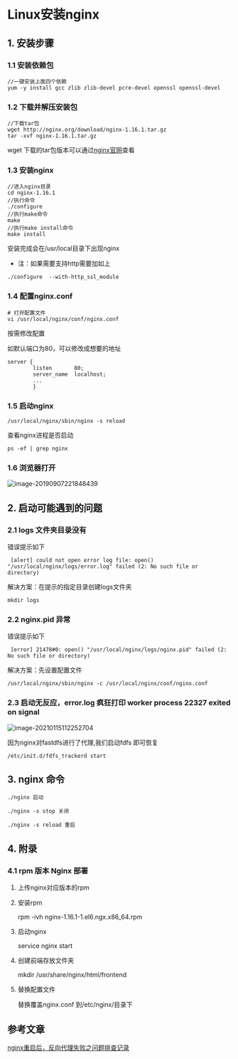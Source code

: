 # Linux安装nginx

## 1. 安装步骤

### 1.1 安装依赖包

```
//一键安装上面四个依赖
yum -y install gcc zlib zlib-devel pcre-devel openssl openssl-devel
```

### 1.2 下载并解压安装包

```
//下载tar包
wget http://nginx.org/download/nginx-1.16.1.tar.gz
tar -xvf nginx-1.16.1.tar.gz
```

wget 下载的tar包版本可以通过[nginx官网](<https://nginx.org/en/download.html>)查看

### 1.3 安装nginx

```
//进入nginx目录
cd nginx-1.16.1
//执行命令
./configure
//执行make命令
make
//执行make install命令
make install
```

安装完成会在/usr/local目录下出现nginx

- 注：如果需要支持http需要加如上

```
./configure  --with-http_ssl_module
```



### 1.4 配置nginx.conf

```
# 打开配置文件
vi /usr/local/nginx/conf/nginx.conf
```

按需修改配置

如默认端口为80，可以修改成想要的地址

```
server {
        listen       80;
        server_name  localhost;
        ...
        }
```

### 1.5 启动nginx

```
/usr/local/nginx/sbin/nginx -s reload
```

查看nginx进程是否启动

```
ps -ef | grep nginx
```

### 1.6 浏览器打开

![image-20190907221848439](https://abelsun-1256449468.cos.ap-beijing.myqcloud.com/image/image-20190907221848439.png)

## 2. 启动可能遇到的问题

### 2.1 logs 文件夹目录没有

错误提示如下

```
 [alert] could not open error log file: open() "/usr/local/nginx/logs/error.log" failed (2: No such file or directory)
```

解决方案：在提示的指定目录创建logs文件夹

```
mkdir logs
```

### 2.2 nginx.pid 异常

错误提示如下

```
 [error] 21478#0: open() "/usr/local/nginx/logs/nginx.pid" failed (2: No such file or directory)
```

解决方案：先设置配置文件

```
/usr/local/nginx/sbin/nginx -c /usr/local/nginx/conf/nginx.conf
```

### 2.3 启动无反应，error.log 疯狂打印 worker process 22327 exited on signal

![image-20210115112252704](https://abelsun-1256449468.cos.ap-beijing.myqcloud.com/image/image-20210115112252704.png)

因为nginx对fastdfs进行了代理,我们启动fdfs 即可恢复

```
/etc/init.d/fdfs_trackerd start
```



## 3. nginx 命令

```
./nginx 启动

./nginx -s stop 关闭

./nginx -s reload 重启
```

## 4. 附录

### 4.1 rpm 版本 Nginx 部署

1. 上传nginx对应版本的rpm

2. 安装rpm

   rpm -ivh nginx-1.16.1-1.el6.ngx.x86_64.rpm

3. 启动nginx

   service nginx start

4. 创建前端存放文件夹

   mkdir /usr/share/nginx/html/frontend

5. 替换配置文件

   替换覆盖nginx.conf 到/etc/nginx/目录下

## 参考文章

[nginx重启后，反向代理失败之问题排查记录](https://www.debugger.wiki/article/html/1575597633434520)
